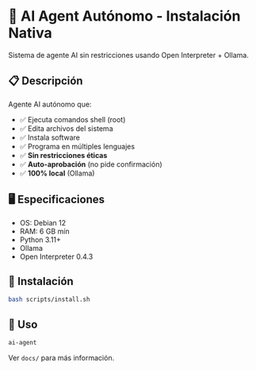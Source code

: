 # 🤖 AI Agent Autónomo - Instalación Nativa

Sistema de agente AI sin restricciones usando Open Interpreter + Ollama.

## 📋 Descripción

Agente AI autónomo que:
- ✅ Ejecuta comandos shell (root)
- ✅ Edita archivos del sistema
- ✅ Instala software
- ✅ Programa en múltiples lenguajes
- ✅ **Sin restricciones éticas**
- ✅ **Auto-aprobación** (no pide confirmación)
- ✅ **100% local** (Ollama)

## 🖥️ Especificaciones

- OS: Debian 12
- RAM: 6 GB mín
- Python 3.11+
- Ollama
- Open Interpreter 0.4.3

## 🚀 Instalación

```bash
bash scripts/install.sh
```

## 🎯 Uso

```bash
ai-agent
```

Ver `docs/` para más información.
